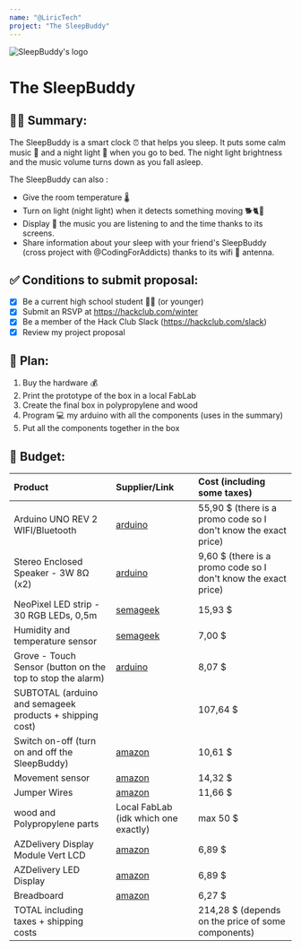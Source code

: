 ```yaml
---
name: "@LiricTech"
project: "The SleepBuddy"
---
```


![SleepBuddy's logo](https://user-images.githubusercontent.com/108364980/209412196-7229aa15-0fad-49da-9cc0-d680d082f702.png)


# The SleepBuddy

## 💁‍♂️ Summary:

The SleepBuddy is a smart clock ⏰ that helps you sleep. It puts some calm music 🎵 and a night light 🔅 when you go to bed. The night light brightness and the music volume turns down as you fall asleep.

The SleepBuddy can also :

- Give the room temperature 🌡️
- Turn on light (night light) when it detects something moving 🐕🐈🚶
- Display 👀 the music you are listening to and the time thanks to its screens.
- Share information about your sleep with your friend's SleepBuddy (cross project with @CodingForAddicts) thanks to its wifi 🛜 antenna.

## ✅ Conditions to submit proposal:

- [x] Be a current high school student 🧑‍🎓 (or younger)
- [x] Submit an RSVP at https://hackclub.com/winter
- [x] Be a member of the Hack Club Slack (https://hackclub.com/slack)
- [x] Review my project proposal

## 📃 Plan:
1. Buy the hardware 💰
2. Print the prototype of the box in a local FabLab
3. Create the final box in polypropylene and wood
4. Program 💻 my arduino with all the components (uses in the summary)
5. Put all the components together in the box

## 💸 Budget:

| Product   | Supplier/Link  | Cost (including some taxes) |
|:--|:--|:--|
| Arduino UNO REV 2 WIFI/Bluetooth | [arduino](https://store.arduino.cc/products/arduino-uno-wifi-rev2?variant=35570905743511) | 55,90 $ (there is a promo code so I don't know the exact price) |
| Stereo Enclosed Speaker - 3W 8Ω (x2) | [arduino](https://store.arduino.cc/products/stereo-enclosed-speaker-3w-8ω?variant=40119999103127) | 9,60 $ (there is a promo code so I don't know the exact price) |
| NeoPixel LED strip - 30 RGB LEDs, 0,5m | [semageek](https://boutique.semageek.com/fr/1400-bande-de-led-neopixel-30-led-rgb-avec-connecteur-jst-05m-3007283931097.html?search_query=Bande+de+LED+NeoPixel+30+LED+RGB+avec+connecteur+JST+-+0%2C5m&results=355) | 15,93 $ |
| Humidity and temperature sensor | [semageek](https://boutique.semageek.com/fr/138-dht11-capteur-de-temperature-et-humidite-digital-3004931765998.html?search_query=temperature&results=65) | 7,00 $ |
| Grove - Touch Sensor (button on the top to stop the alarm) | [arduino](https://store.arduino.cc/products/grove-touch-sensor?variant=35573916991639) | 8,07 $ |
| SUBTOTAL (arduino and semageek products + shipping cost)  |  | 107,64 $ |
| Switch on-off (turn on and off the SleepBuddy) | [amazon](https://www.amazon.fr/ARTGEAR-Interrupteur-Bascule-Positions-Broches/dp/B07GDCNXKP/ref=sr_1_21?crid=D4O86S68WC7U&keywords=switch%2Barduino&qid=1671830001&sprefix=switch%2Barduin%2Caps%2C180&sr=8-21&th=1) | 10,61 $ |
| Movement sensor | [amazon](https://www.amazon.fr/AZDelivery-HC-SR501-ultrasons-T%C3%A9l%C3%A9m%C3%A8tre-Raspberry/dp/B07CNBYRQ7/ref=sr_1_2?__mk_fr_FR=%C3%85M%C3%85%C5%BD%C3%95%C3%91&crid=23F3OXHPOD84&keywords=movement%2Bsensor%2Barduino&qid=1671830580&sprefix=movement%2Bsensor%2Barduino%2Caps%2C87&sr=8-2&th=1) | 14,32 $ |
| Jumper Wires | [amazon](https://www.amazon.fr/YXPCARS-câbles-jumper-femelle-Arduino/dp/B08HQ7K6M7/ref=sr_1_5?crid=TV7B8USTG35U&keywords=jumper+cable&qid=1671636526&sprefix=jumper+ca%2Caps%2C108&sr=8-5) | 11,66 $ |
| wood and Polypropylene parts | Local FabLab (idk which one exactly) | max 50 $ |
| AZDelivery Display Module Vert LCD |  [amazon](https://www.amazon.fr/azdelivery-HD44780-1602-Module-écran-16-caractères-Arduino/dp/B01N3B8JMN/ref=sr_1_5?keywords=ecran%2Blcd%2Barduino&qid=1671636943&sr=8-5&th=1) | 6,89 $  |
| AZDelivery LED Display |  [amazon](https://www.amazon.fr/AZDelivery-Digital-Display-Arduino-Raspberry/dp/B06X952QXS/ref=sr_1_11?__mk_fr_FR=ÅMÅŽÕÑ&crid=FRXJMXVZ4D40&keywords=segmented%2Bi2c%2Bdisplay%2Barduino&qid=1671637038&sprefix=segmented%2Bi2c%2Bdispal%2Barduino%2Caps%2C82&sr=8-11&th=1) | 6,89 $ |
| Breadboard | [amazon](https://www.amazon.fr/gp/product/B08R2YM6RK/ref=ox_sc_act_title_1?smid=A2FA71JYWLOOYW&psc=1) | 6,27 $|
| TOTAL including taxes + shipping costs |  |  214,28 $ (depends on the price of some components) |

